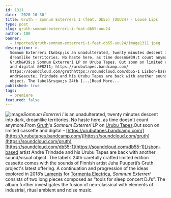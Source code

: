 ```yaml
---
id: 1311
date: '2020-10-30'
title: Gruth - Somnum Exterreri I (feat. Db55) (UUU24) - Loose Lips
type: post
slug: gruth-somnum-exterreri-i-feat-db55-uuu24
author: 100
banner:
  - imported/gruth-somnum-exterreri-i-feat-db55-uuu24/image1311.jpeg
description: >-
  Somnum Exterreri I&nbsp;is an unadulterated, twenty minutes descent into dark,
  dreamlike territories. No haste here, as time doesn&#39;t count anymore. From
  Gruth&#39;s Somnum Exterreri LP on Urubu Tapes. Out soon on limited cassette
  and digital &#8211; https://urubutapes.bandcamp.com/
  https://soundcloud.com/gruthhttps://soundcloud.com/db55-1 Lisbon-based artist
  Andr&eacute; Trindade and his Urubu Tapes are back with another sound/visual
  object. The label&rsquo;s 24th [...]Read More...
published: true
tags:
  - premiere
featured: false
---
```

![image](../imported/gruth-somnum-exterreri-i-feat-db55-uuu24/image1311.jpeg)_Somnum Exterreri I_ is an unadulterated, twenty minutes descent into dark, dreamlike territories. No haste here, as time doesn't count anymore.From [Gruth](https://gruth.bandcamp.com/)'s _Somnum Exterreri_ LP on [Urubu Tapes](https://urubutapes.bandcamp.com/).Out soon on limited cassette and digital – [https://urubutapes.bandcamp.com/](https://urubutapes.bandcamp.com/)[https://soundcloud.com/gruth](https://soundcloud.com/gruth)  
[https://soundcloud.com/db55-1](https://soundcloud.com/db55-1)Lisbon-based artist André Trindade and his Urubu Tapes are back with another sound/visual object. The label’s 24th carefully crafted limited edition cassette comes with the sounds of Finnish artist Juha Puuperä’s Gruth project's latest offering. A continuation and progression of the ideas explored in 2018’s [Laments](https://gruth.bandcamp.com/album/laments) for [Tormenta Electrica](https://tormentaelectrica.bandcamp.com/), _Somnum Exterreri_ consists of two long pieces composed as “tools for sleep concert DJ’s”. The album further investigates the fusion of neo-classical with elements of industrial, ritual ambient and noise music.